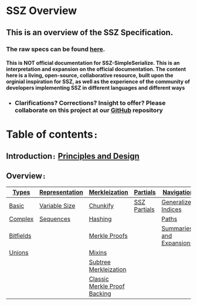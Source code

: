 # SSZ Overview

## This is an overview of the SSZ Specification.

### The raw specs can be found [here](#/specs).

#### This is NOT official documentation for SSZ-SimpleSerialize. This is an interpretation and expansion on the official documentation. The content here is a living, open-source, collaborative resource, built upon the orginial inspiration for SSZ, as well as the experience of the community of developers implementing SSZ in different languages and different ways

- ### Clarifications? Corrections? Insight to offer? Please collaborate on this project at our [GitHub](#https://www.github.com/scottypoi/ssz-simpleserialize) repository

# Table of contents`:`

## Introduction`:` [Principles and Design](./overview/principles_and_design)

## Overview`:`

| [Types](#overview/types)         | [Representation](#overview/representation)     | [Merkleization](#overview/merkleization)                 | [Partials](#overview/partials)     | [Navigation](#overview/navigation)                   |
| -------------------------------- | ---------------------------------------------- | -------------------------------------------------------- | ---------------------------------- | ---------------------------------------------------- |
| [Basic](#overview/basic)         | [Variable Size](#overview/fixed_variable_size) | [Chunkify](#overview/chunkify)                           | [SSZ Partials](#overview/partials) | [Generalized Indices](#overview/generalized_indices) |
| [Complex](#overview/complex)     | [Sequences](#overview/sequences)               | [Hashing](#overview/hashing)                             |                                    | [Paths](#overview/paths)                             |
| [Bitfields](#overview/bitfields) |                                                | [Merkle Proofs](#overview/merkle_proofs)                 |                                    | [Summaries and Expansions](summaries_and_expansions) |
| [Unions](#overview/unions)       |                                                | [Mixins](#overview/mixin)                                |
|                                  |                                                | [Subtree Merkleization](#overview/subtree_merkleization) |
|                                  |                                                | [Classic Merkle Proof Backing](#overview/classic)        |
